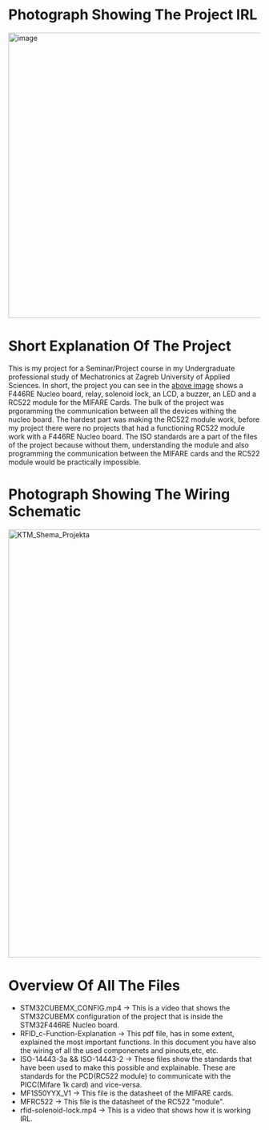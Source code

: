 # Photograph Showing The Project IRL
<img width="569" alt="image" src="https://github.com/user-attachments/assets/aac026fc-4e20-4957-b326-a717a84c489c">

# Short Explanation Of The Project
This is my project for a Seminar/Project course in my Undergraduate professional study of Mechatronics at Zagreb University of Applied Sciences.
In short, the project you can see in the [above image](https://github.com/Emil-J/RC522_Lock-STM32-Project/blob/main/README.md#photograph-showing-the-project-irl) shows a F446RE Nucleo board, relay, solenoid lock, an LCD, a buzzer, an LED and a RC522 module for the MIFARE Cards. The bulk of the project was prgoramming the communication between all the devices withing the nucleo board. The hardest part was making the RC522 module work, before my project there were no projects that had a functioning RC522 module work with a F446RE Nucleo board. The ISO standards are a part of the files of the project because without them, understanding the module and also programming the communication between the MIFARE cards and the RC522 module would be practically impossible.

# Photograph Showing The Wiring Schematic
<img width="854" alt="KTM_Shema_Projekta" src="https://github.com/user-attachments/assets/9c6f10f4-bb50-4a0f-a597-80379fb77e1b">

# Overview Of All The Files
* STM32CUBEMX_CONFIG.mp4 -> This is a video that shows the STM32CUBEMX configuration of the project that is inside the STM32F446RE Nucleo board.
* RFID_c-Function-Explanation -> This pdf file, has in some extent, explained the most important functions. In this document you have also the wiring of all the used componenets and pinouts,etc, etc.
* ISO-14443-3a && ISO-14443-2 -> These files show the standards that have been used to make this possible and explainable. These are standards for the PCD(RC522 module) to communicate with the PICC(Mifare 1k card) and vice-versa.
* MF1S50YYX_V1 -> This file is the datasheet of the MIFARE cards.
* MFRC522 -> This file is the datasheet of the RC522 "module".
* rfid-solenoid-lock.mp4 -> This is a video that shows how it is working IRL.
